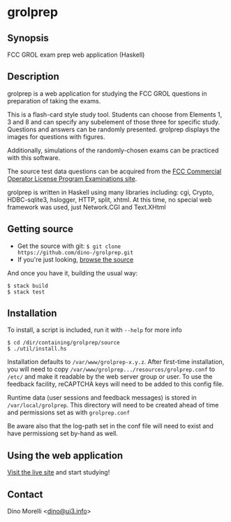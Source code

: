 # grolprep


## Synopsis

FCC GROL exam prep web application (Haskell)


## Description

grolprep is a web application for studying the FCC GROL questions
in preparation of taking the exams.

This is a flash-card style study tool. Students can choose from
Elements 1, 3 and 8 and can specify any subelement of those
three for specific study. Questions and answers can be randomly
presented. grolprep displays the images for questions with figures.

Additionally, simulations of the randomly-chosen exams can be
practiced with this software.

The source test data questions can be acquired
from the [FCC Commercial Operator License Program Examinations site](https://www.fcc.gov/wireless/bureau-divisions/mobility-division/commercial-radio-operator-license-program/examinations).

grolprep is written in Haskell using many libraries including:
cgi, Crypto, HDBC-sqlite3, hslogger, HTTP, split, xhtml. At this
time, no special web framework was used, just Network.CGI and
Text.XHtml


## Getting source

- Get the source with git: `$ git clone https://github.com/dino-/grolprep.git`
- If you're just looking, [browse the source](https://github.com/dino-/grolprep)

And once you have it, building the usual way:

    $ stack build
    $ stack test


## Installation

To install, a script is included, run it with `--help` for more info

    $ cd /dir/containing/grolprep/source
    $ ./util/install.hs

Installation defaults to `/var/www/grolprep-x.y.z`. After
first-time installation, you will need to copy
`/var/www/grolprep.../resources/grolprep.conf` to `/etc/` and make
it readable by the web server group or user. To use the feedback
facility, reCAPTCHA keys will need to be added to this config file.

Runtime data (user sessions and feedback messages) is stored in
`/var/local/grolprep`. This directory will need to be created ahead
of time and permissions set as with `grolprep.conf`

Be aware also that the log-path set in the conf file will need to exist and
have permissiong set by-hand as well.


## Using the web application

[Visit the live site](http://ui3.info/grolprep/bin/fcc-grol-prep.cgi) and start studying!


## Contact

Dino Morelli <[dino@ui3.info](mailto:dino@ui3.info)>
